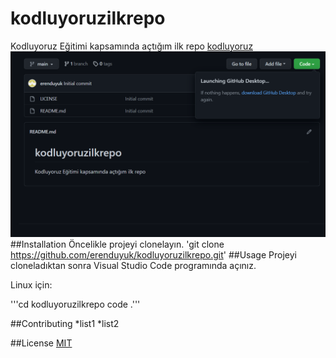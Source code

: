 # kodluyoruzilkrepo
Kodluyoruz Eğitimi kapsamında açtığım ilk repo [kodluyoruz](https://www.kodluyoruz.org)
![ss](https://github.com/erenduyuk/kodluyoruzilkrepo/blob/main/images/Ekran%20Alıntısı.PNG)
##Installation
Öncelikle projeyi clonelayın.
'git clone https://github.com/erenduyuk/kodluyoruzilkrepo.git'
##Usage
Projeyi cloneladıktan sonra Visual Studio Code programında açınız.

Linux için:

'''cd kodluyoruzilkrepo
code .'''

##Contributing
*list1
*list2

##License
[MIT](https://choosealicense.com/licenses/mit/)
